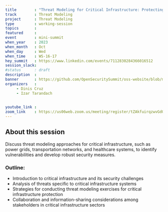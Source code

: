 ```yaml
---
title        : "Threat Modeling for Critical Infrastructure: Protecting Essential Systems( Panel)"
track        : Threat Modeling
project      : Threat Modeling
type         : working-session
topics       : 
featured     :
event        : mini-summit
when_year    : 2023
when_month   : Oct
when_day     : Wed
when_time    : WS-16-17
hey_summit   : https://www.linkedin.com/events/7112830284366016512
session_slack:
#status      : draft
description  :
banner       : https://github.com/OpenSecuritySummit/oss-website/blob/main/content/sessions/2023/mini-summits/Oct/banners/citical%20infrastructure.jpg?raw=true
organizers   :
     - Dinis Cruz
     - Izar Tarandach
   
     
youtube_link : 
zoom_link    : https://us06web.zoom.us/meeting/register/tZAkfuirqzwvGdOeMT8WodClQkNeRaX1Qn25
---
```


## About this session
Discuss threat modeling approaches for critical infrastructure, such as power grids, transportation networks, and healthcare systems, to identify vulnerabilities and develop robust security measures.

### Outline:
- Introduction to critical infrastructure and its security challenges
- Analysis of threats specific to critical infrastructure systems
- Strategies for conducting threat modeling exercises for critical infrastructure protection
- Collaboration and information-sharing considerations among stakeholders in critical infrastructure sectors
